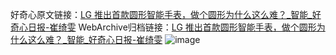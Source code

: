 好奇心原文链接：[LG 推出首款圆形智能手表，做个圆形为什么这么难？_智能_好奇心日报-崔绮雯](https://www.qdaily.com/articles/2011.html)
WebArchive归档链接：[LG 推出首款圆形智能手表，做个圆形为什么这么难？_智能_好奇心日报-崔绮雯](http://web.archive.org/web/20190623150139/https://www.qdaily.com/articles/2011.html)
![image](http://ww3.sinaimg.cn/large/007d5XDply1g3vbuw3h6zj30u037j1kx)